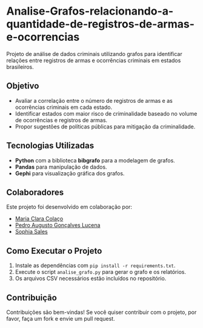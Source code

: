 # Analise-Grafos-relacionando-a-quantidade-de-registros-de-armas-e-ocorrencias
Projeto de análise de dados criminais utilizando grafos para identificar relações entre registros de armas e ocorrências criminais em estados brasileiros.
## Objetivo
- Avaliar a correlação entre o número de registros de armas e as ocorrências criminais em cada estado.
- Identificar estados com maior risco de criminalidade baseado no volume de ocorrências e registros de armas.
- Propor sugestões de políticas públicas para mitigação da criminalidade.

## Tecnologias Utilizadas
- **Python** com a biblioteca **bibgrafo** para a modelagem de grafos.
- **Pandas** para manipulação de dados.
- **Gephi** para visualização gráfica dos grafos.

## Colaboradores
Este projeto foi desenvolvido em colaboração por:

- [Maria Clara Colaço](https://github.com/claracolaco)
- [Pedro Augusto Gonçalves Lucena](https://github.com/pedrodev3005)
- [Sophia Sales](https://github.com/Sophia7b)

## Como Executar o Projeto
1. Instale as dependências com `pip install -r requirements.txt`.
2. Execute o script `analise_grafo.py` para gerar o grafo e os relatórios.
3. Os arquivos CSV necessários estão incluídos no repositório.

## Contribuição
Contribuições são bem-vindas! Se você quiser contribuir com o projeto, por favor, faça um fork e envie um pull request.

